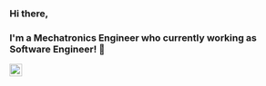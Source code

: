 ### Hi there,

### I'm a Mechatronics Engineer who currently working as Software Engineer! 🤖

[<img align="left" alt="Kucukcollu | YouTube" width="22px" src="https://cdn.jsdelivr.net/npm/simple-icons@v3/icons/youtube.svg" />][youtube]
<br />

[youtube]: https://www.youtube.com/channel/UCw2SQt1uw87D8pS4HRXhnBw
